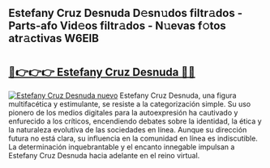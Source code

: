 ## Estefany Cruz Desnuda D𝚎sn𝚞dos filtr𝚊dos - Parts-afo Vid𝚎os filtr𝚊dos - N𝚞evas f𝚘tos atr𝚊ctivas W6ElB

# <h2><a href="http://mb0aai.tromn.icu/?c=Estefany+Cruz+Desnuda">🔗👉👉👉 Estefany Cruz Desnuda 🔗🔗</a></h2>

[![Estefany Cruz Desnuda nuevo](https://i.imgur.com/pEAQMta.gif)](http://mb0aai.tromn.icu/?c=Estefany+Cruz+Desnuda)
Estefany Cruz Desnuda, una figura multifacética y estimulante, se resiste a la categorización simple. Su uso pionero de los medios digitales para la autoexpresión ha cautivado y enfurecido a los críticos, encendiendo debates sobre la identidad, la ética y la naturaleza evolutiva de las sociedades en línea. Aunque su dirección futura no está clara, su influencia en la comunidad en línea es indiscutible. La determinación inquebrantable y el encanto innegable impulsan a Estefany Cruz Desnuda hacia adelante en el reino virtual.
